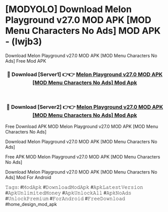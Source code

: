 # [MODYOLO] Download Melon Playground v27.0 MOD APK [MOD Menu Characters No Ads] MOD APK - (lwjb3)
Download Melon Playground v27.0 MOD APK [MOD Menu Characters No Ads] Free Mod APK

<div align="center">
<h3>🔴 Download [Server1] 👉👉 <a href="https://apk-comot.site?title=Melon_Playground_v27.0_MOD_APK_[MOD_Menu_Characters_No_Ads]">Melon Playground v27.0 MOD APK [MOD Menu Characters No Ads] Mod Apk</a></h3><br>

<h3>🔴 Download [Server2] 👉👉 <a href="https://apk-comot.site?title=Melon_Playground_v27.0_MOD_APK_[MOD_Menu_Characters_No_Ads]">Melon Playground v27.0 MOD APK [MOD Menu Characters No Ads] Mod Apk</a></h3>
</div>


Free Download APK MOD Melon Playground v27.0 MOD APK [MOD Menu Characters No Ads]

Download Melon Playground v27.0 MOD APK [MOD Menu Characters No Ads] 

Free APK MOD Melon Playground v27.0 MOD APK [MOD Menu Characters No Ads] 

Download Melon Playground v27.0 MOD APK [MOD Menu Characters No Ads] Mod For Android

𝚃𝚊𝚐𝚜: #𝙼𝚘𝚍𝙰𝚙𝚔 #𝙳𝚘𝚠𝚗𝚕𝚘𝚊𝚍𝙼𝚘𝚍𝙰𝚙𝚔 #𝙰𝚙𝚔𝙻𝚊𝚝𝚎𝚜𝚝𝚅𝚎𝚛𝚜𝚒𝚘𝚗 #𝙰𝚙𝚔𝚄𝚗𝚕𝚒𝚖𝚒𝚝𝚎𝚍𝙼𝚘𝚗𝚎𝚢 #𝙰𝚙𝚔𝚄𝚗𝚕𝚘𝚌𝚔𝙰𝚕𝚕 #𝙰𝚙𝚔𝙽𝚘𝙰𝚍𝚜 #𝚄𝚗𝚕𝚘𝚌𝚔𝙿𝚛𝚎𝚖𝚒𝚞𝚖 #𝙵𝚘𝚛𝙰𝚗𝚍𝚛𝚘𝚒𝚍 #𝙵𝚛𝚎𝚎𝙳𝚘𝚠𝚗𝚕𝚘𝚊𝚍 #home_design_mod_apk